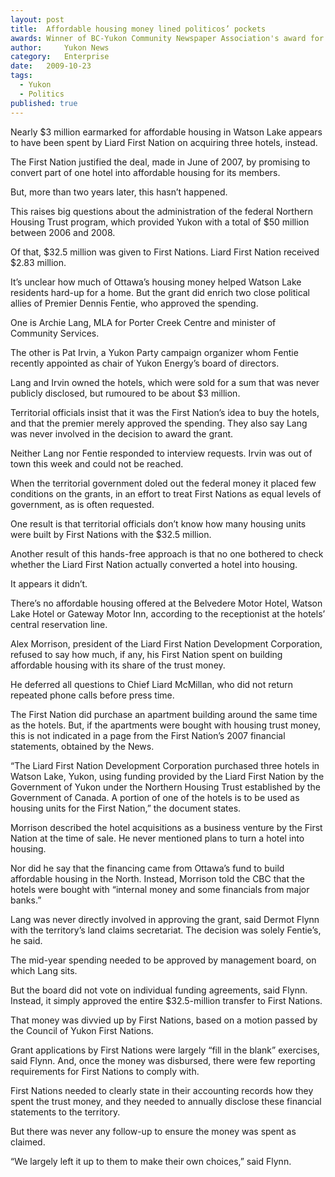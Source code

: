 ```yaml
---
layout:	post
title:	Affordable housing money lined politicos’ pockets
awards: Winner of BC-Yukon Community Newspaper Association's award for outstanding reporter initiative
author:     Yukon News
category:	Enterprise
date:	2009-10-23
tags: 
  - Yukon
  - Politics
published: true
---
```


Nearly $3 million earmarked for affordable housing in Watson Lake appears to have been spent by Liard First Nation on acquiring three hotels, instead.

The First Nation justified the deal, made in June of 2007, by promising to convert part of one hotel into affordable housing for its members.

But, more than two years later, this hasn’t happened. 

This raises big questions about the administration of the federal Northern Housing Trust program, which provided Yukon with a total of $50 million between 2006 and 2008. <!-- BREAK -->

Of that, $32.5 million was given to First Nations. Liard First Nation received $2.83 million.

It’s unclear how much of Ottawa’s housing money helped Watson Lake residents hard-up for a home. But the grant did enrich two close political allies of Premier Dennis Fentie, who approved the spending.

One is Archie Lang, MLA for Porter Creek Centre and minister of Community Services.

The other is Pat Irvin, a Yukon Party campaign organizer whom Fentie recently appointed as chair of Yukon Energy’s board of directors.

Lang and Irvin owned the hotels, which were sold for a sum that was never publicly disclosed, but rumoured to be about $3 million.

Territorial officials insist that it was the First Nation’s idea to buy the hotels, and that the premier merely approved the spending. They also say Lang was never involved in the decision to award the grant.

Neither Lang nor Fentie responded to interview requests. Irvin was out of town this week and could not be reached.

When the territorial government doled out the federal money it placed few conditions on the grants, in an effort to treat First Nations as equal levels of government, as is often requested.

One result is that territorial officials don’t know how many housing units were built by First Nations with the $32.5 million.

Another result of this hands-free approach is that no one bothered to check whether the Liard First Nation actually converted a hotel into housing.

It appears it didn’t.

There’s no affordable housing offered at the Belvedere Motor Hotel, Watson Lake Hotel or Gateway Motor Inn, according to the receptionist at the hotels’ central reservation line.

Alex Morrison, president of the Liard First Nation Development Corporation, refused to say how much, if any, his First Nation spent on building affordable housing with its share of the trust money.

He deferred all questions to Chief Liard McMillan, who did not return repeated phone calls before press time.

The First Nation did purchase an apartment building around the same time as the hotels. But, if the apartments were bought with housing trust money, this is not indicated in a page from the First Nation’s 2007 financial statements, obtained by the News.

“The Liard First Nation Development Corporation purchased three hotels in Watson Lake, Yukon, using funding provided by the Liard First Nation by the Government of Yukon under the Northern Housing Trust established by the Government of Canada. A portion of one of the hotels is to be used as housing units for the First Nation,” the document states.

Morrison described the hotel acquisitions as a business venture by the First Nation at the time of sale. He never mentioned plans to turn a hotel into housing.

Nor did he say that the financing came from Ottawa’s fund to build affordable housing in the North. Instead, Morrison told the CBC that the hotels were bought with “internal money and some financials from major banks.”

Lang was never directly involved in approving the grant, said Dermot Flynn with the territory’s land claims secretariat. The decision was solely Fentie’s, he said.

The mid-year spending needed to be approved by management board, on which Lang sits.

But the board did not vote on individual funding agreements, said Flynn. Instead, it simply approved the entire $32.5-million transfer to First Nations.

That money was divvied up by First Nations, based on a motion passed by the Council of Yukon First Nations.

Grant applications by First Nations were largely “fill in the blank” exercises, said Flynn. And, once the money was disbursed, there were few reporting requirements for First Nations to comply with.

First Nations needed to clearly state in their accounting records how they spent the trust money, and they needed to annually disclose these financial statements to the territory.

But there was never any follow-up to ensure the money was spent as claimed.

“We largely left it up to them to make their own choices,” said Flynn.